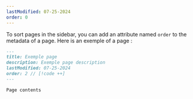 ```yaml
---
lastModified: 07-25-2024
order: 0
---
```


To sort pages in the sidebar, you can add an attribute named `order` to the metadata of a page. Here is an exemple of a page :
```markdown
---
title: Exemple page
description: Exemple page description
lastModified: 07-25-2024
order: 2 // [!code ++]
---

Page contents
```
